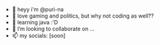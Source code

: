 - 👋 heyy i'm @puri-na
- 👀 love gaming and politics, but why not coding as well??
- 🌱 learning java :'D
- 💞️ I’m looking to collaborate on ...
- 📫 my socials: [soon]

<!---
puri-na/puri-na is a ✨ special ✨ repository because its `README.md` (this file) appears on your GitHub profile.
You can click the Preview link to take a look at your changes.
--->
